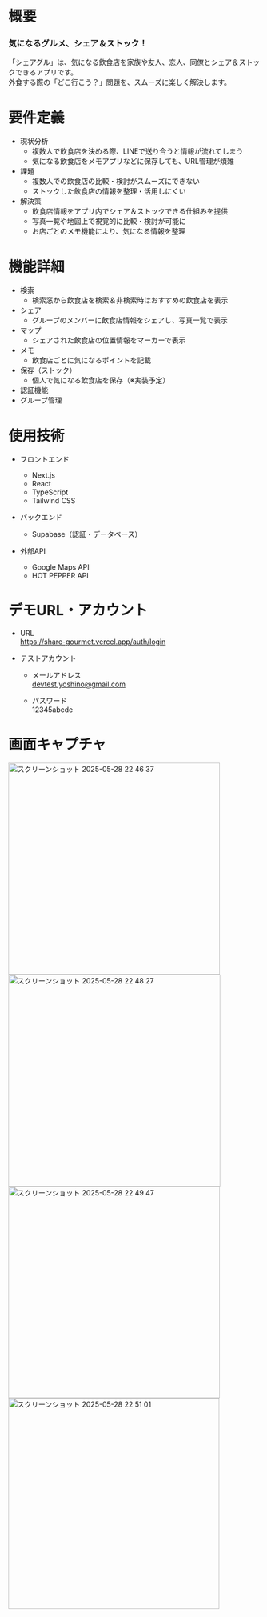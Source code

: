 # 概要
### 気になるグルメ、シェア＆ストック！
「シェアグル」は、気になる飲食店を家族や友人、恋人、同僚とシェア＆ストックできるアプリです。<br />
外食する際の「どこ行こう？」問題を、スムーズに楽しく解決します。

# 要件定義
* 現状分析
    * 複数人で飲食店を決める際、LINEで送り合うと情報が流れてしまう
    * 気になる飲食店をメモアプリなどに保存しても、URL管理が煩雑
* 課題
    * 複数人での飲食店の比較・検討がスムーズにできない
    * ストックした飲食店の情報を整理・活用しにくい
* 解決策
    * 飲食店情報をアプリ内でシェア＆ストックできる仕組みを提供
    * 写真一覧や地図上で視覚的に比較・検討が可能に
    * お店ごとのメモ機能により、気になる情報を整理

# 機能詳細
* 検索
    * 検索窓から飲食店を検索＆非検索時はおすすめの飲食店を表示<br />
* シェア
    * グループのメンバーに飲食店情報をシェアし、写真一覧で表示<br />
* マップ
     * シェアされた飲食店の位置情報をマーカーで表示<br />
* メモ
    * 飲食店ごとに気になるポイントを記載<br />
* 保存（ストック）
    * 個人で気になる飲食店を保存（※実装予定）<br />
* 認証機能
* グループ管理

# 使用技術
* フロントエンド
    * Next.js
    * React
    * TypeScript
    * Tailwind CSS

* バックエンド
    * Supabase（認証・データベース）

* 外部API
    * Google Maps API
    * HOT PEPPER API

# デモURL・アカウント
* URL<br />
https://share-gourmet.vercel.app/auth/login

* テストアカウント
    * メールアドレス<br />
devtest.yoshino@gmail.com

    * パスワード<br />
12345abcde

# 画面キャプチャ<br />
<img width="423" alt="スクリーンショット 2025-05-28 22 46 37" src="https://github.com/user-attachments/assets/d4fb957f-1a7e-49ff-9118-ab8d7d2d6d9b" />
<br />
<img width="424" alt="スクリーンショット 2025-05-28 22 48 27" src="https://github.com/user-attachments/assets/f80a8861-dd25-4c41-9139-e86ba8974391" />
<br />
<img width="423" alt="スクリーンショット 2025-05-28 22 49 47" src="https://github.com/user-attachments/assets/ba924459-150b-4f1c-8f56-7851e999964e" />
<br />
<img width="422" alt="スクリーンショット 2025-05-28 22 51 01" src="https://github.com/user-attachments/assets/e1b7946b-ad69-4a5b-ba73-d55675da911f" />
